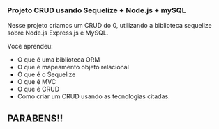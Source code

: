 ### Projeto CRUD usando Sequelize + Node.js + mySQL

Nesse projeto criamos um CRUD do 0, utilizando a biblioteca sequelize sobre Node.js
Express.js e MySQL.

Você aprendeu:

- O que é uma biblioteca ORM
- O que é mapeamento objeto relacional
- O que é o Sequelize
- O que é MVC
- O que é CRUD
- Como criar um CRUD usando as tecnologias citadas.

## PARABENS!!


